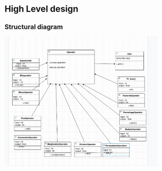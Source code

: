 # High Level design 

## Structural diagram
![calci_struct](https://github.com/99003518/Team2_calciapp/blob/main/Calculator%20Application/2.Design/HLD/calculator_structural_diagram.png)
